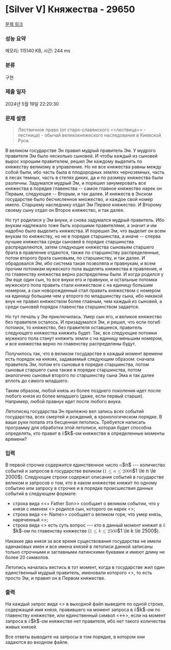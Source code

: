 # [Silver V] Княжества - 29650 

[문제 링크](https://www.acmicpc.net/problem/29650) 

### 성능 요약

메모리: 115140 KB, 시간: 244 ms

### 분류

구현

### 제출 일자

2024년 5월 19일 22:20:30

### 문제 설명

<blockquote>
<p>Лествичное право (от старо-славянского <<лествица>> - лестница) - обычай великокняжеского наследования в Киевской Руси.</p>
</blockquote>

<p>В великом государстве Эн правил мудрый правитель Эм. У мудрого правителя Эм было несколько сыновей. И чтобы каждый из сыновей вырос хорошим правителем, решил Эм каждому выделить по княжеству великому в управление. Но не все княжества равны между собой были, ибо часть была в плодородных землях черноземных, часть в лесах темных, часть в степях диких, да и по размеру княжества были различны. Задумался мудрый Эм, и порешил занумеровать все княжества в порядке главенства -- самое главное княжество нарек он Первым, следующее -- Вторым, и так далее. И княжеств в Энском государстве было бесчисленное множество, и каждое свой номер имело. Старшему наследнику отдал Эм Первое княжество. И Второму своему сыну отдал он Второе княжество, и так далее.</p>

<p>Но тут родилися у Эм внуки, и снова задумался мудрый правитель. Ибо внукам надлежало тоже быть хорошими правителями, а значит и им надобно было выделить княжества. И порешил Эм, что выделит он всем внукам по княжеству, но не в порядке старшинства, а иначе --  сперва лучшие княжества среди сыновей в порядке старшинства распределяются, затем следующие княжества сыновьям старшего брата в правление отдаются, также по старшинству распределенные, потом второго брата сыновьям, по старшинству, и так далее. И обрадовался Эм, ибо система такая позволяла и правнукам, и всем прочим потомкам мужеского пола выделять княжества в правление, и по главенству княжества верно распределены были. И когда родился у Эм еще один сын, то все внуки его и правнуки, и остальные потомки мужеского пола править стали княжеством с на единицу большим номером, а сын новорожденный стал править княжеством с номером на единицу большим чем у второго по младшинству сына, ибо никакой внук не правил княжеством более главным, чем каждый из сыновей, а среди сыновей порядок главенства старшинством задается.</p>

<p>Но тут печаль у Эм приключилась. Умер сын его, и великое княжество без правителя осталось. И призадумался Эм, и решил, что если погиб потомок, то княжество, без правителя оставшееся, правитель следующего княжества княжить будет. Так, все следующие потомки мужекого пола станут княжить земли с на единицу меньшим номером, и все княжества верно по главенству распределены будут.</p>

<p>Получилось так, что в великом государстве в каждый момент времени есть порядок на князях, задаваемый следующим образом: сначала правитель Эм, потом его сыновья в порядке старшинства, потом сыновья старшего сына также в порядке старшинства, потом аналогично сыновья второго по старшинству сына Эма и так далее вплоть до самого младшего.</p>

<p>Таким образом, любой князь из более позднего поколения идет после любого князя из более младшего (даже, если первый старше). Например, любой правнук идет после любого внука.</p>

<p>Летописец государства Эн прилежно вел запись всех событий государства, всех смертей и рождений, в хронологическом порядке. В ваши руки попала эта бесценная летопись. Требуется написать программу для обработки этой летописи, которая будет способна определять, кто правит в <mjx-container class="MathJax" jax="CHTML" style="font-size: 109%; position: relative;"><mjx-math class="MJX-TEX" aria-hidden="true"><mjx-mi class="mjx-i"><mjx-c class="mjx-c1D458 TEX-I"></mjx-c></mjx-mi></mjx-math><mjx-assistive-mml unselectable="on" display="inline"><math xmlns="http://www.w3.org/1998/Math/MathML"><mi>k</mi></math></mjx-assistive-mml><span aria-hidden="true" class="no-mathjax mjx-copytext">$k$</span></mjx-container>-ом княжестве в определенные моменты времени?</p>

### 입력 

 <p>В первой строчке содержится единственное число <mjx-container class="MathJax" jax="CHTML" style="font-size: 109%; position: relative;"><mjx-math class="MJX-TEX" aria-hidden="true"><mjx-mi class="mjx-i"><mjx-c class="mjx-c1D45B TEX-I"></mjx-c></mjx-mi></mjx-math><mjx-assistive-mml unselectable="on" display="inline"><math xmlns="http://www.w3.org/1998/Math/MathML"><mi>n</mi></math></mjx-assistive-mml><span aria-hidden="true" class="no-mathjax mjx-copytext">$n$</span></mjx-container> --- количество событий и запросов в государстве великом (<mjx-container class="MathJax" jax="CHTML" style="font-size: 109%; position: relative;"><mjx-math class="MJX-TEX" aria-hidden="true"><mjx-mn class="mjx-n"><mjx-c class="mjx-c31"></mjx-c></mjx-mn><mjx-mo class="mjx-n" space="4"><mjx-c class="mjx-c2264"></mjx-c></mjx-mo><mjx-mi class="mjx-i" space="4"><mjx-c class="mjx-c1D45B TEX-I"></mjx-c></mjx-mi><mjx-mo class="mjx-n" space="4"><mjx-c class="mjx-c2264"></mjx-c></mjx-mo><mjx-mn class="mjx-n" space="4"><mjx-c class="mjx-c32"></mjx-c><mjx-c class="mjx-c30"></mjx-c><mjx-c class="mjx-c30"></mjx-c><mjx-c class="mjx-c30"></mjx-c></mjx-mn></mjx-math><mjx-assistive-mml unselectable="on" display="inline"><math xmlns="http://www.w3.org/1998/Math/MathML"><mn>1</mn><mo>≤</mo><mi>n</mi><mo>≤</mo><mn>2000</mn></math></mjx-assistive-mml><span aria-hidden="true" class="no-mathjax mjx-copytext">$1 \le n \le 2000$</span></mjx-container>). Следующие строки содержат описания событий в государстве великом и запросов о том, кто в каком княжестве княжит по одному событию или запросу в строчке и в порядке происшествия данных событий в следующем формате:</p>

<ul>
	<li>строка вида <<+ Father Son>> сообщает о великом событии, что у князя с именем <<Father>> родился сын, которого он нарек <<Son>>;</li>
	<li>строка вида <<- Name>> сообщает о великом горе, что умер князь, нареченный <<Name>>;</li>
	<li>строка вида <<? k>> есть суть вопрос --- кто в данный момент княжит в <mjx-container class="MathJax" jax="CHTML" style="font-size: 109%; position: relative;"><mjx-math class="MJX-TEX" aria-hidden="true"><mjx-mi class="mjx-i"><mjx-c class="mjx-c1D458 TEX-I"></mjx-c></mjx-mi></mjx-math><mjx-assistive-mml unselectable="on" display="inline"><math xmlns="http://www.w3.org/1998/Math/MathML"><mi>k</mi></math></mjx-assistive-mml><span aria-hidden="true" class="no-mathjax mjx-copytext">$k$</span></mjx-container>-ом по главенству княжестве (<mjx-container class="MathJax" jax="CHTML" style="font-size: 109%; position: relative;"><mjx-math class="MJX-TEX" aria-hidden="true"><mjx-mn class="mjx-n"><mjx-c class="mjx-c31"></mjx-c></mjx-mn><mjx-mo class="mjx-n" space="4"><mjx-c class="mjx-c2264"></mjx-c></mjx-mo><mjx-mi class="mjx-i" space="4"><mjx-c class="mjx-c1D458 TEX-I"></mjx-c></mjx-mi><mjx-mo class="mjx-n" space="4"><mjx-c class="mjx-c2264"></mjx-c></mjx-mo><mjx-mn class="mjx-n" space="4"><mjx-c class="mjx-c32"></mjx-c><mjx-c class="mjx-c35"></mjx-c><mjx-c class="mjx-c30"></mjx-c><mjx-c class="mjx-c30"></mjx-c></mjx-mn></mjx-math><mjx-assistive-mml unselectable="on" display="inline"><math xmlns="http://www.w3.org/1998/Math/MathML"><mn>1</mn><mo>≤</mo><mi>k</mi><mo>≤</mo><mn>2500</mn></math></mjx-assistive-mml><span aria-hidden="true" class="no-mathjax mjx-copytext">$1 \le k \le 2500$</span></mjx-container>).</li>
</ul>

<p>Никакие два князя за все время существования государства не имели одинаковых имен и все имена князей в летописи данной записаны только строчными и заглавными латинскими буквами и имеют длину не более 20 символов.</p>

<p>Летопись началась вестись в тот момент, когда в государстве жил один единственный мудрый правитель, именовали которого <<M>>, то есть просто Эм, и правил он в Первом княжестве.</p>

### 출력 

 <p>На каждый запрос вида <<? k>> в выходной файл выведите по одной строке, содержащей имя князя, правившего на момент запроса в <mjx-container class="MathJax" jax="CHTML" style="font-size: 109%; position: relative;"><mjx-math class="MJX-TEX" aria-hidden="true"><mjx-mi class="mjx-i"><mjx-c class="mjx-c1D458 TEX-I"></mjx-c></mjx-mi></mjx-math><mjx-assistive-mml unselectable="on" display="inline"><math xmlns="http://www.w3.org/1998/Math/MathML"><mi>k</mi></math></mjx-assistive-mml><span aria-hidden="true" class="no-mathjax mjx-copytext">$k$</span></mjx-container>-ом по главенству княжестве, или единственный символ <<->>, если на момент запроса в <mjx-container class="MathJax" jax="CHTML" style="font-size: 109%; position: relative;"><mjx-math class="MJX-TEX" aria-hidden="true"><mjx-mi class="mjx-i"><mjx-c class="mjx-c1D458 TEX-I"></mjx-c></mjx-mi></mjx-math><mjx-assistive-mml unselectable="on" display="inline"><math xmlns="http://www.w3.org/1998/Math/MathML"><mi>k</mi></math></mjx-assistive-mml><span aria-hidden="true" class="no-mathjax mjx-copytext">$k$</span></mjx-container>-ом княжестве нет правителя, ибо нет такого количества живых князей. </p>

<p>Все ответы выводите на запросы в том порядке, в котором они задаются во входном файле.</p>

